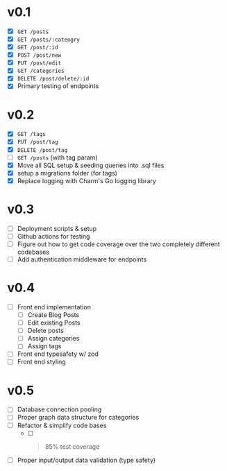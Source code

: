 # v0.1
- [x] `GET /posts`
- [x] `GET /posts/:cateogry`
- [x] `GET /post/:id`
- [x] `POST /post/new`
- [x] `PUT /post/edit`
- [x] `GET /categories`
- [x] `DELETE /post/delete/:id`
- [x] Primary testing of endpoints

# v0.2
- [x] `GET /tags`
- [x] `PUT /post/tag`
- [x] `DELETE /post/tag`
- [ ] `GET /posts` (with tag param)
- [x] Move all SQL setup & seeding queries into .sql files
- [x] setup a migrations folder (for tags)
- [x] Replace logging with Charm's Go logging library

# v0.3
- [ ] Deployment scripts & setup
- [ ] Github actions for testing
- [ ] Figure out how to get code coverage over the two completely different codebases
- [ ] Add authentication middleware for endpoints

# v0.4
- [ ] Front end implementation
    - [ ] Create Blog Posts
    - [ ] Edit existing Posts
    - [ ] Delete posts
    - [ ] Assign categories
    - [ ] Assign tags
- [ ] Front end typesafety w/ zod
- [ ] Front end styling

# v0.5
- [ ] Database connection pooling
- [ ] Proper graph data structure for categories
- [ ] Refactor & simplify code bases
    - [ ] > 85% test coverage
- [ ] Proper input/output data validation (type safety)
